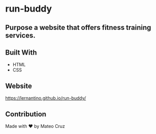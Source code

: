 # run-buddy

## Purpose a website that offers fitness training services.

## Built With

* HTML
* CSS

## Website
https://lernantino.github.io/run-buddy/

## Contribution

Made with ❤️ by Mateo Cruz
